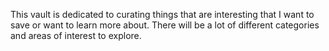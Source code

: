 This vault is dedicated to curating things that are interesting that I want to save or want to learn more about. There will be a lot of different categories and areas of interest to explore.